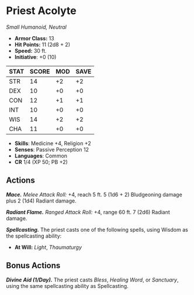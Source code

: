 # Priest Acolyte

*Small Humanoid, Neutral*

- **Armor Class:** 13
- **Hit Points:** 11 (2d8 + 2)
- **Speed:** 30 ft.
- **Initiative**: +0 (10)

|STAT|SCORE|MOD|SAVE|
| --- | --- | --- | ---- |
| STR | 14 | +2 | +2 |
| DEX | 10 | +0 | +0 |
| CON | 12 | +1 | +1 |
| INT | 10 | +0 | +0 |
| WIS | 14 | +2 | +2 |
| CHA | 11 | +0 | +0 |

- **Skills**: Medicine +4, Religion +2
- **Senses**: Passive Perception 12
- **Languages**: Common
- **CR** 1/4 (XP 50; PB +2)

## Actions

***Mace.*** *Melee Attack Roll:* +4, reach 5 ft. 5 (1d6 + 2) Bludgeoning damage plus 2 (1d4) Radiant damage.

***Radiant Flame.*** *Ranged Attack Roll:* +4, range 60 ft. 7 (2d6) Radiant damage.

***Spellcasting.*** The priest casts one of the following spells, using Wisdom as the spellcasting ability:

- **At Will:** *Light*, *Thaumaturgy*


## Bonus Actions

***Divine Aid (1/Day).*** The priest casts *Bless*, *Healing Word*, or *Sanctuary*, using the same spellcasting ability as Spellcasting.
